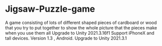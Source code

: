 # Jigsaw-Puzzle-game
 A game consisting of lots of different shaped pieces of cardboard or wood that you try to put together to show the whole picture that the pieces make when you use them all    Upgrade to Unity 2021.3.16f1 Support iPhoneX and tall devices. Version 1.3 , Android.  Upgrade to Unity 2021.3.1
